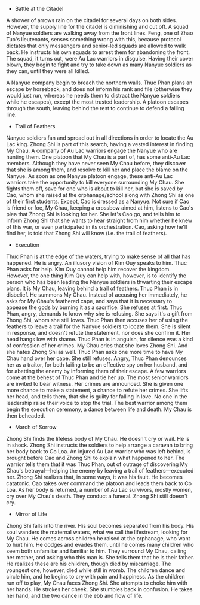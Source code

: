 * Battle at the Citadel

A shower of arrows rain on the citadel for several days on both sides. However, the supply line for the citadel is diminishing and cut off. A squad of Nanyue soldiers are walking away from the front lines. Feng, one of Zhao Tuo's lieutenants, senses something wrong with this, because protocol dictates that only messengers and senior-led squads are allowed to walk back. He instructs his own squads to arrest them for abandoning the front. The squad, it turns out, were Au Lac warriors in disguise. Having their cover blown, they begin to fight and try to take down as many Nanyue soldiers as they can, until they were all killed.

A Nanyue company begin to breach the northern walls. Thuc Phan plans an escape by horseback, and does not inform his rank and file (otherwise they would just run, whereas he needs them to distract the Nanyue soldiers while he escapes), except the most trusted leadership. A platoon escapes through the south, leaving behind the rest to continue to defend a falling line.

* Trail of Feathers

Nanyue soldiers fan and spread out in all directions in order to locate the Au Lac king. Zhong Shi is part of this search, having a vested interest in finding My Chau. A company of Au Lac warriors engage the Nanyue who are hunting them. One platoon that My Chau is a part of, has some anti-Au Lac members. Although they have never seen My Chau before, they discover that she is among them, and resolve to kill her and place the blame on the Nanyue. As soon as one Nanyue platoon engage, these anti-Au Lac warriors take the opportunity to kill everyone surrounding My Chau. She fights them off, save for one who is about to kill her, but she is saved by Cao, whom she raised at the orphanage/school along with Zhong Shi as one of their first students. Except, Cao is dressed as a Nanyue. Not sure if Cao is friend or foe, My Chau, keeping a crossbow aimed at him, listens to Cao's plea that Zhong Shi is looking for her. She let's Cao go, and tells him to inform Zhong Shi that she wants to hear straight from him whether he knew of this war, or even participated in its orchestration. Cao, asking how he'll find her, is told that Zhong Shi will know (i.e. the trail of feathers).

* Execution

Thuc Phan is at the edge of the waters, trying to make sense of all that has happened. He is angry. An illusory vision of Kim Quy speaks to him. Thuc Phan asks for help. Kim Quy cannot help him recover the kingdom. However, the one thing Kim Quy can help with, however, is to identify the person who has been leading the Nanyue soldiers in thwarting their escape plans. It is My Chau, leaving behind a trail of feathers. Thuc Phan is in disbelief. He summons My Chau. Instead of accusing her immediately, he asks for My Chau's feathered cape, and says that it is necessary to appease the gods by burning it as a sacrifice. She refuses at first. Thuc Phan, angry, demands to know why she is refusing. She says it's a gift from Zhong Shi, whom she still loves. Thuc Phan then accuses her of using the feathers to leave a trail for the Nanyue soldiers to locate them. She is silent in response, and doesn't refute the statement, nor does she confirm it. Her head hangs low with shame. Thuc Phan is in anguish, for silence was a kind of confession of her crimes. My Chau cries that she loves Zhong Shi. And she hates Zhong Shi as well. Thuc Phan asks one more time to have My Chau hand over her cape. She still refuses. Angry, Thuc Phan denounces her as a traitor, for both failing to be an effective spy on her husband, and for abetting the enemy by informing them of their escape. A few warriors come at the behest of Thuc Phan and tie her up. The most senior warriors are invited to bear witness. Her crimes are announced. She is given one more chance to make a statement, a chance to refute her crimes. She lifts her head, and tells them, that she is guilty for falling in love. No one in the leadership raise their voice to stop the trial. The best warrior among them begin the execution ceremony, a dance between life and death. My Chau is then beheaded.

* March of Sorrow

Zhong Shi finds the lifeless body of My Chau. He doesn't cry or wail. He is in shock. Zhong Shi instructs the soldiers to help arrange a caravan to bring her body back to Co Loa. An injured Au Lac warrior who was left behind, is brought before Cao and Zhong Shi to explain what happened to her. The warrior tells them that it was Thuc Phan, out of outrage of discovering My Chau's betrayal—helping the enemy by leaving a trail of feathers—executed her. Zhong Shi realizes that, in some ways, it was his fault. He becomes catatonic. Cao takes over command the platoon and leads them back to Co Loa. As her body is returned, a number of Au Lac survivors, mostly women, cry over My Chau's death. They conduct a funeral. Zhong Shi still doesn't cry.

* Mirror of Life

Zhong Shi falls into the river. His soul becomes separated from his body. His soul wanders the maternal waters, what we call the lifestream, looking for My Chau. He comes across children he raised at the orphanage, who want to hurt him. He dodges and evades them, until he comes many children who seem both unfamiliar and familiar to him. They surround My Chau, calling her mother, and asking who this man is. She tells them that he is their father. He realizes these are his children, though died by miscarriage. The youngest one, however, died while still in womb. The children dance and circle him, and he begins to cry with pain and happiness. As the children run off to play, My Chau faces Zhong Shi. She attempts to choke him with her hands. He strokes her cheek. She stumbles back in confusion. He takes her hand, and the two dance in the ebb and flow of life.
